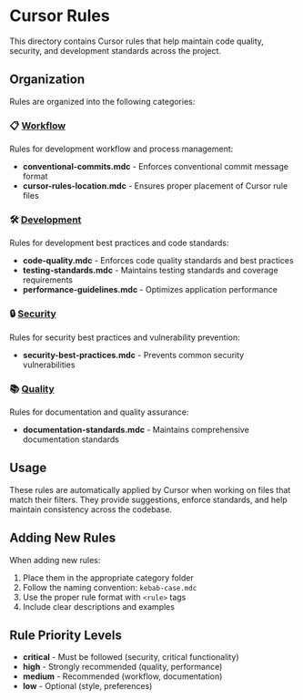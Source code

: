 # Cursor Rules

This directory contains Cursor rules that help maintain code quality, security, and development standards across the project.

## Organization

Rules are organized into the following categories:

### 📋 [Workflow](./workflow/)
Rules for development workflow and process management:
- **conventional-commits.mdc** - Enforces conventional commit message format
- **cursor-rules-location.mdc** - Ensures proper placement of Cursor rule files

### 🛠️ [Development](./development/)
Rules for development best practices and code standards:
- **code-quality.mdc** - Enforces code quality standards and best practices
- **testing-standards.mdc** - Maintains testing standards and coverage requirements
- **performance-guidelines.mdc** - Optimizes application performance

### 🔒 [Security](./security/)
Rules for security best practices and vulnerability prevention:
- **security-best-practices.mdc** - Prevents common security vulnerabilities

### 📚 [Quality](./quality/)
Rules for documentation and quality assurance:
- **documentation-standards.mdc** - Maintains comprehensive documentation standards

## Usage

These rules are automatically applied by Cursor when working on files that match their filters. They provide suggestions, enforce standards, and help maintain consistency across the codebase.

## Adding New Rules

When adding new rules:
1. Place them in the appropriate category folder
2. Follow the naming convention: `kebab-case.mdc`
3. Use the proper rule format with `<rule>` tags
4. Include clear descriptions and examples

## Rule Priority Levels

- **critical** - Must be followed (security, critical functionality)
- **high** - Strongly recommended (quality, performance)
- **medium** - Recommended (workflow, documentation)
- **low** - Optional (style, preferences) 